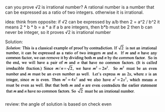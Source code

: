 can you prove √2 is irrational number? A rational number is a number that can be expressed as a ratio of two integers.
otherwise it is irrational.

idea:
think from opposite: if √2 can be expressed by a/b
then 
2 = a^2 / b^2
it means 2 * b * b = a * a
if a b are integers, then b*b must be 2 then b can never be integer, so it proves √2 is irrational number

Solution:
![alt text](irrational_number_1.PNG "Solution p1")



review: 
the angle of solution is based on check even

